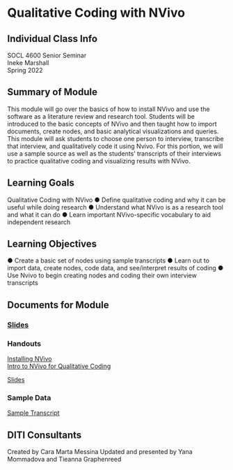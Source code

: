 # Qualitative Coding with NVivo

## Individual Class Info
SOCL 4600 Senior Seminar
<br>
Ineke Marshall
<br>
Spring 2022
<br>


## Summary of Module
This module will go over the basics of how to install NVivo and use the software as a literature review and research tool. Students will be introduced to the basic concepts of NVivo and then taught how to import documents, create nodes, and basic analytical visualizations and queries.
This module will ask students to choose one person to interview, transcribe that interview, and qualitatively code it using Nvivo. For this portion, we will use a sample source as well as the students’ transcripts of their interviews to practice qualitative coding and visualizing results with NVivo. 


## Learning Goals
Qualitative Coding with NVivo
●	Define qualitative coding and why it can be useful while doing research
●	Understand what NVivo is as a research tool and what it can do
●	Learn important NVivo-specific vocabulary to aid independent research  


## Learning Objectives
●	Create a basic set of nodes using sample transcripts
●	Learn out to import data, create nodes, code data, and see/interpret results of coding
●	Use Nvivo to begin creating nodes and coding their own interview transcripts 


## Documents for Module

### [Slides](https://github.com/NULabNortheastern/digitalassignmentshowcase/blob/master/text_analysis/intro_to_nvivo/sociology_senior_seminar_spring2022_marshall/Slides-NVivo.pdf)

### Handouts
[Installing NVivo](https://github.com/NULabNortheastern/digitalassignmentshowcase/blob/master/coding_qualitative/sp22-marshall-socl4600-nvivo/handout-installingNVivo.pdf)
<br/>
[Intro to NVivo for Qualitative Coding](https://github.com/NULabNortheastern/digitalassignmentshowcase/blob/master/coding_qualitative/sp22-marshall-socl4600-nvivo/handout-NVivo.pdf)

[Slides](https://github.com/NULabNortheastern/digitalassignmentshowcase/blob/master/coding_qualitative/sp22-marshall-socl4600-nvivo/Slides-NVivo.pdf)

### Sample Data
[Sample Transcript](https://github.com/NULabNortheastern/digitalassignmentshowcase/blob/master/coding_qualitative/sp22-marshall-socl4600-nvivo/California%20Prison%20Inmates%20Interview.pdf)

## DITI Consultants
Created by Cara Marta Messina
Updated and presented by Yana Mommadova and Tieanna Graphenreed
